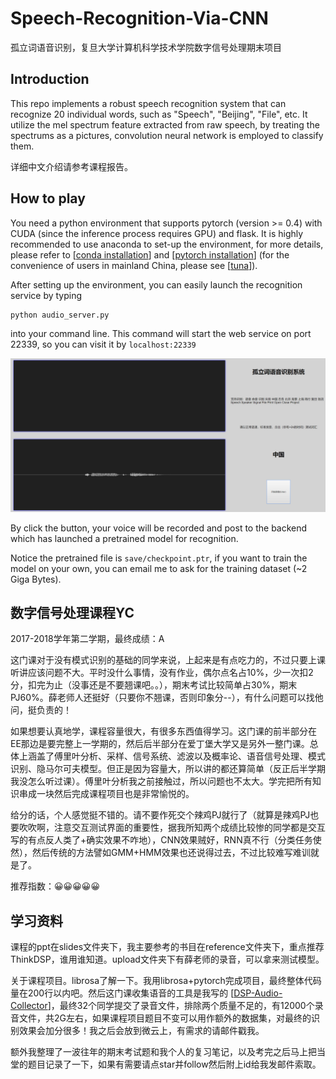 # Speech-Recognition-Via-CNN
孤立词语音识别，复旦大学计算机科学技术学院数字信号处理期末项目

## Introduction

This repo implements a robust speech recognition system that can recognize 20 individual words, such as "Speech", "Beijing", "File", etc. It utilize the mel spectrum feature extracted from raw speech, by treating the spectrums as a pictures, convolution neural network is employed to classify them.

详细中文介绍请参考课程报告。

## How to play

You need a python environment that supports pytorch (version >= 0.4) with CUDA (since the inference process requires GPU) and flask. It is highly recommended to use anaconda to set-up the environment, for more details, please refer to [[conda installation](https://conda.io/docs/user-guide/install/index.html)] and [[pytorch installation](http://pytorch.org)] (for the convenience of users in mainland China, please see [[tuna](https://mirror.tuna.tsinghua.edu.cn/help/anaconda/)]).

After setting up the environment, you can easily launch the recognition service by typing

```bash
python audio_server.py
```

into your command line. This command will start the web service on port 22339, so you can visit it by `localhost:22339`

![1531326818208](README.assets/1531326818208.png)

By click the button, your voice will be recorded and post to the backend which has launched a pretrained model for recognition.

Notice the pretrained file is `save/checkpoint.ptr`, if you want to train the model on your own, you can email me to ask for the training dataset (~2 Giga Bytes).

## 数字信号处理课程YC

2017-2018学年第二学期，最终成绩：A

这门课对于没有模式识别的基础的同学来说，上起来是有点吃力的，不过只要上课听讲应该问题不大。平时没什么事情，没有作业，偶尔点名占10%，少一次扣2分，扣完为止（没事还是不要翘课吧。。），期末考试比较简单占30%，期末PJ60%。薛老师人还挺好（只要你不翘课，否则印象分--），有什么问题可以找他问，挺负责的！

如果想要认真地学，课程容量很大，有很多东西值得学习。这门课的前半部分在EE那边是要完整上一学期的，然后后半部分在爱丁堡大学又是另外一整门课。总体上涵盖了傅里叶分析、采样、信号系统、滤波以及概率论、语音信号处理、模式识别、隐马尔可夫模型。但正是因为容量大，所以讲的都还算简单（反正后半学期我没怎么听过课）。傅里叶分析我之前接触过，所以问题也不太大。学完把所有知识串成一块然后完成课程项目也是非常愉悦的。

给分的话，个人感觉挺不错的。请不要作死交个辣鸡PJ就行了（就算是辣鸡PJ也要吹吹啊，注意交互测试界面的重要性，据我所知两个成绩比较惨的同学都是交互写的有点反人类了+确实效果不咋地），CNN效果贼好，RNN真不行（分类任务使然），然后传统的方法譬如GMM+HMM效果也还说得过去，不过比较难写难训就是了。

推荐指数：😀😀😀😀😀

## 学习资料

课程的ppt在slides文件夹下，我主要参考的书目在reference文件夹下，重点推荐ThinkDSP，谁用谁知道。upload文件夹下有薛老师的录音，可以拿来测试模型。

关于课程项目。librosa了解一下。我用librosa+pytorch完成项目，最终整体代码量在200行以内吧。然后这门课收集语音的工具是我写的 [[DSP-Audio-Collector](https://github.com/ichn-hu/DSP-Audio-Collector)]，最终32个同学提交了录音文件，排除两个质量不足的，有12000个录音文件，共2G左右，如果课程项目题目不变可以用作额外的数据集，对最终的识别效果会加分很多！我之后会放到微云上，有需求的请邮件戳我。


额外我整理了一波往年的期末考试题和我个人的复习笔记，以及考完之后马上把当堂的题目记录了一下，如果有需要请点star并follow然后附上id给我发邮件索取。
